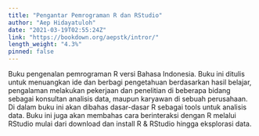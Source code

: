 ```yaml
---
title: "Pengantar Pemrograman R dan RStudio"
author: "Aep Hidayatuloh"
date: "2021-03-19T02:55:24Z"
link: "https://bookdown.org/aepstk/intror/"
length_weight: "4.3%"
pinned: false
---
```


Buku pengenalan pemrograman R versi Bahasa Indonesia. Buku ini ditulis untuk menuangkan ide dan berbagi pengetahuan berdasarkan hasil belajar, pengalaman melakukan pekerjaan dan penelitian di beberapa bidang sebagai konsultan analisis data, maupun karyawan di sebuah perusahaan. Di dalam buku ini akan dibahas dasar-dasar R sebagai tools untuk analisis data. Buku ini juga akan membahas cara berinteraksi dengan R melalui RStudio mulai dari download dan install R & RStudio hingga eksplorasi data.
